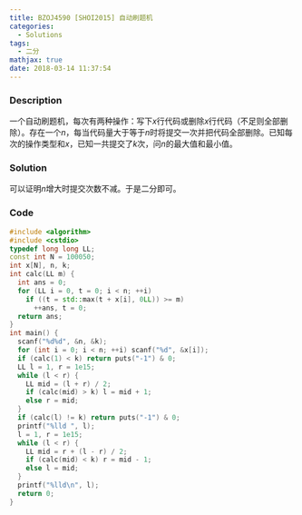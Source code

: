 ```yaml
---
title: BZOJ4590 [SHOI2015] 自动刷题机
categories:
  - Solutions
tags:
  - 二分
mathjax: true
date: 2018-03-14 11:37:54
---
```


### Description

一个自动刷题机，每次有两种操作：写下$x$行代码或删除$x$行代码（不足则全部删除）。存在一个$n$，每当代码量大于等于$n$时将提交一次并把代码全部删除。已知每次的操作类型和$x$，已知一共提交了$k$次，问$n$的最大值和最小值。

<!--more-->

### Solution

可以证明$n$增大时提交次数不减。于是二分即可。

### Code

```cpp
#include <algorithm>
#include <cstdio>
typedef long long LL;
const int N = 100050;
int x[N], n, k;
int calc(LL m) {
  int ans = 0;
  for (LL i = 0, t = 0; i < n; ++i)
    if ((t = std::max(t + x[i], 0LL)) >= m)
      ++ans, t = 0;
  return ans;
}
int main() {
  scanf("%d%d", &n, &k);
  for (int i = 0; i < n; ++i) scanf("%d", &x[i]);
  if (calc(1) < k) return puts("-1") & 0;
  LL l = 1, r = 1e15;
  while (l < r) {
    LL mid = (l + r) / 2;
    if (calc(mid) > k) l = mid + 1;
    else r = mid;
  }
  if (calc(l) != k) return puts("-1") & 0;
  printf("%lld ", l);
  l = 1, r = 1e15;
  while (l < r) {
    LL mid = r + (l - r) / 2;
    if (calc(mid) < k) r = mid - 1;
    else l = mid;
  }
  printf("%lld\n", l);
  return 0;
}
```

